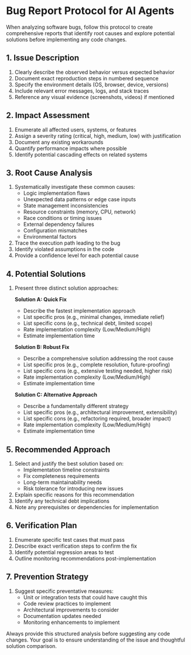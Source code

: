 # Bug Report Protocol for AI Agents

When analyzing software bugs, follow this protocol to create comprehensive reports that identify root causes and explore potential solutions before implementing any code changes.

## 1. Issue Description
1. Clearly describe the observed behavior versus expected behavior
2. Document exact reproduction steps in numbered sequence
3. Specify the environment details (OS, browser, device, versions)
4. Include relevant error messages, logs, and stack traces
5. Reference any visual evidence (screenshots, videos) if mentioned

## 2. Impact Assessment
1. Enumerate all affected users, systems, or features
2. Assign a severity rating (critical, high, medium, low) with justification
3. Document any existing workarounds
4. Quantify performance impacts where possible
5. Identify potential cascading effects on related systems

## 3. Root Cause Analysis
1. Systematically investigate these common causes:
   - Logic implementation flaws
   - Unexpected data patterns or edge case inputs
   - State management inconsistencies
   - Resource constraints (memory, CPU, network)
   - Race conditions or timing issues
   - External dependency failures
   - Configuration mismatches
   - Environmental factors
2. Trace the execution path leading to the bug
3. Identify violated assumptions in the code
4. Provide a confidence level for each potential cause

## 4. Potential Solutions
1. Present three distinct solution approaches:

   **Solution A: Quick Fix**
   - Describe the fastest implementation approach
   - List specific pros (e.g., minimal changes, immediate relief)
   - List specific cons (e.g., technical debt, limited scope)
   - Rate implementation complexity (Low/Medium/High)
   - Estimate implementation time

   **Solution B: Robust Fix**
   - Describe a comprehensive solution addressing the root cause
   - List specific pros (e.g., complete resolution, future-proofing)
   - List specific cons (e.g., extensive testing needed, higher risk)
   - Rate implementation complexity (Low/Medium/High)
   - Estimate implementation time

   **Solution C: Alternative Approach**
   - Describe a fundamentally different strategy
   - List specific pros (e.g., architectural improvement, extensibility)
   - List specific cons (e.g., refactoring required, broader impact)
   - Rate implementation complexity (Low/Medium/High)
   - Estimate implementation time

## 5. Recommended Approach
1. Select and justify the best solution based on:
   - Implementation timeline constraints
   - Fix completeness requirements
   - Long-term maintainability needs
   - Risk tolerance for introducing new issues
2. Explain specific reasons for this recommendation
3. Identify any technical debt implications
4. Note any prerequisites or dependencies for implementation

## 6. Verification Plan
1. Enumerate specific test cases that must pass
2. Describe exact verification steps to confirm the fix
3. Identify potential regression areas to test
4. Outline monitoring recommendations post-implementation

## 7. Prevention Strategy
1. Suggest specific preventative measures:
   - Unit or integration tests that could have caught this
   - Code review practices to implement
   - Architectural improvements to consider
   - Documentation updates needed
   - Monitoring enhancements to implement

Always provide this structured analysis before suggesting any code changes. Your goal is to ensure understanding of the issue and thoughtful solution comparison. 
